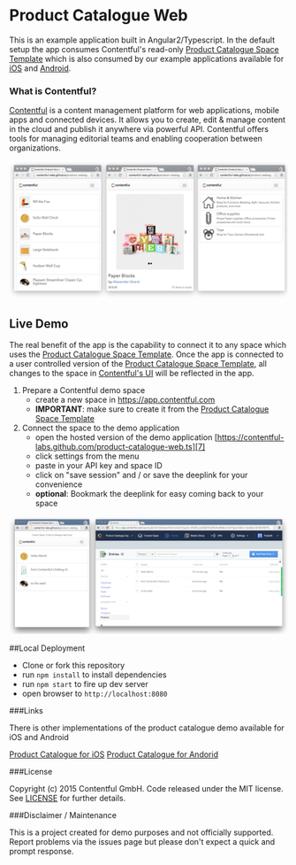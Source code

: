 # Product Catalogue Web

This is an example application built in Angular2/Typescript. In the default setup the app consumes Contentful's read-only [Product Catalogue Space Template][5] which is also consumed by our example applications available for [iOS][3] and [Android][4].

### What is Contentful?
[Contentful][1] is a content management platform for web applications, mobile apps and connected devices. It allows you to create, edit & manage content in the cloud and publish it anywhere via powerful API. Contentful offers tools for managing editorial teams and enabling cooperation between organizations.

![Screenshots of Product Catalogue Web demo App](./src/images/product-catalogue-web-spash.png?raw=true "Screenshots")



## Live Demo
The real benefit of the app is the capability to connect it to any space which uses the [Product Catalogue Space Template][5]. Once the app is connected to a user controlled version of the [Product Catalogue Space Template][5], all changes to the space in [Contentful's UI][6] will be reflected in the app.

1. Prepare a Contentful demo space
    - create a new space in https://app.contentful.com
    - **IMPORTANT**: make sure to create it from the [Product Catalogue Space Template][5]
2. Connect the space to the demo application
    - open the hosted version of the demo application [https://contentful-labs.github.com/product-catalogue-web.ts][7]
    - click settings from the menu
    - paste in your API key and space ID
    - click on "save session" and / or save the deeplink for your convenience
    - **optional**: Bookmark the deeplink for easy coming back to your space


![Screenshots of Product Catalogue Web demo App](./src/images/product-catalogue-web-editing.png?raw=true "Contentful in action")

##Local Deployment

- Clone or fork this repository
- run `npm install` to install dependencies
- run `npm start` to fire up dev server
- open browser to `http://localhost:8080`


###Links


There is other implementations of the product catalogue demo available for iOS and Android 

[Product Catalogue for iOS][3]
[Product Catalogue for Andorid][4]

###License


Copyright (c) 2015 Contentful GmbH. Code released under the MIT license. See [LICENSE][2] for further details.
 
###Disclaimer / Maintenance

This is a project created for demo purposes and not officially supported. Report problems via the issues page but please don't expect a quick and prompt response.

 [1]: https://www.contentful.com
 [2]: LICENSE
 [3]: https://github.com/contentful/product-catalogue-ios
 [4]: https://github.com/contentful/product-catalogue-android
 [5]: https://www.contentful.com/blog/2015/01/30/introducing-space-templates/
 [6]: https://app.contentful.com
 [7]: https://contentful-labs.github.com/product-catalogue-web.ts
